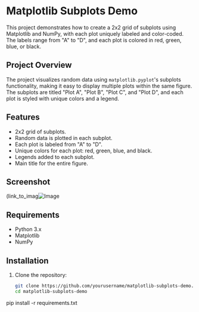 # Matplotlib Subplots Demo

This project demonstrates how to create a 2x2 grid of subplots using Matplotlib and NumPy, with each plot uniquely labeled and color-coded. The labels range from "A" to "D", and each plot is colored in red, green, blue, or black.

## Project Overview

The project visualizes random data using `matplotlib.pyplot`'s subplots functionality, making it easy to display multiple plots within the same figure. The subplots are titled "Plot A", "Plot B", "Plot C", and "Plot D", and each plot is styled with unique colors and a legend.

## Features
- 2x2 grid of subplots.
- Random data is plotted in each subplot.
- Each plot is labeled from "A" to "D".
- Unique colors for each plot: red, green, blue, and black.
- Legends added to each subplot.
- Main title for the entire figure.

## Screenshot
(link_to_imag![Image](https://github.com/user-attachments/assets/9b7837d3-b5de-444d-896b-e4533769331c)


## Requirements

- Python 3.x
- Matplotlib
- NumPy

## Installation

1. Clone the repository:
   ```bash
   git clone https://github.com/yourusername/matplotlib-subplots-demo.git
   cd matplotlib-subplots-demo
pip install -r requirements.txt
